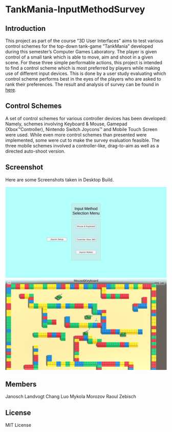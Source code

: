 # TankMania-InputMethodSurvey

## Introduction 

This project as part of the course ”3D User Interfaces” aims to test various control
schemes for the top-down tank-game ”TankMania” developed during this semester’s
Computer Games Laboratory. The player is given control of a small tank which is able
to move, aim and shoot in a given scene. For these three simple performable actions,
this project is intended to find a control scheme which is most preferred by players while
making use of different input devices. This is done by a user study evaluating which
control scheme performs best in the eyes of the players who are asked to rank their
preferences. The result and analysis of survey can be found in [here](Docs/Analysis%20of%206%20Input%20Methods%20for%20TankMania!.pptx).

## Control Schemes

A set of control schemes for various controller devices has been developed: Namely,
schemes involving Keyboard & Mouse, Gamepad (Xbox™Controller), Nintendo Switch
Joycons™ and Mobile Touch Screen were used. While even more control schemes than
presented were implemented, some were cut to make the survey evaluation feasible.
The three mobile schemes involved a controller-like, drag-to-aim as well as a directed
auto-shoot version.

## Screenshot

Here are some Screenshots taken in Desktop Build.

![Menu](Imgs/Menu.jpg)
![Game_MouseKeyboard](Imgs/MouseKeyboard.png)

## Members

Janosch Landvogt
Chang Luo
Mykola Morozov
Raoul Zebisch

## License
MIT License

